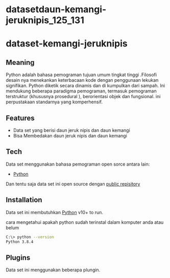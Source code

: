 # datasetdaun-kemangi-jeruknipis_125_131
# dataset-kemangi-jeruknipis

## Meaning
Python adalah bahasa pemograman tujuan umum tingkat tinggi .Filosofi desain nya menekankan keterbacaan kode dengan penggunaan lekukan signifikan. Python diketik secara dinamis dan di kumpulkan dari sampah. Ini mendukung beberapa paradigma pemograman, termasuk pemograman terstruktur (khususnya prosedural ), berorientasi objek dan fungsional. ini perpustakaan standarnya yang komperhensif.

## Features

- Data set  yang berisi daun jeruk nipis dan daun kemangi
- Bisa Membedakan daun jeruk nipis dan daun kemangi
## Tech

Data set menggunakan bahasa pemograman open sorce antara lain: 
- [Python](https://www.python.org/) 


Dan tentu saja data set ini open source dengan [public repisitory](https://github.com/sahistyapratita/dataset-kemangi-jeruknipis_125_131)

## Installation

Data set ini membutuhkan [Python](https://www.python.org/downloads/) v10+ to run.

cara mengetahui apakah python sudah terinstal dalam komputer anda atau belum

```sh
C:\> python --version
Python 3.8.4
```

## Plugins

Data set ini menggunakan beberapa plungin.
